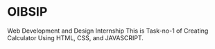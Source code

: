 # OIBSIP
Web Development and  Design Internship
This is Task-no-1 of Creating Calculator Using HTML, CSS, and JAVASCRIPT.
